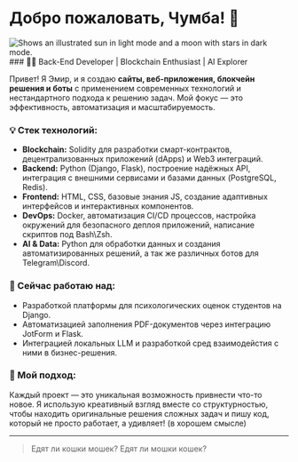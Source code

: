 # Добро пожаловать, Чумба! 🚀
<picture>
  <source media="(prefers-color-scheme: dark)" srcset="https://user-images.githubusercontent.com/25423296/163456776-7f95b81a-f1ed-45f7-b7ab-8fa810d529fa.png">
  <source media="(prefers-color-scheme: light)" srcset="https://user-images.githubusercontent.com/25423296/163456779-a8556205-d0a5-45e2-ac17-42d089e3c3f8.png">
  <img alt="Shows an illustrated sun in light mode and a moon with stars in dark mode." src="https://user-images.githubusercontent.com/25423296/163456779-a8556205-d0a5-45e2-ac17-42d089e3c3f8.png">
</picture>
### 🧑‍💻 Back-End Developer | Blockchain Enthusiast | AI Explorer

Привет! Я Эмир, и я создаю **сайты, веб-приложения, блокчейн решения и боты** с применением современных технологий и нестандартного подхода к решению задач. Мой фокус — это эффективность, автоматизация и масштабируемость.

### 💡 Стек технологий:
- **Blockchain:** Solidity для разработки смарт-контрактов, децентрализованных приложений (dApps) и Web3 интеграций.
- **Backend:** Python (Django, Flask), построение надёжных API, интеграция с внешними сервисами и базами данных (PostgreSQL, Redis).
- **Frontend:** HTML, CSS, базовые знания JS, создание адаптивных интерфейсов и интерактивных компонентов.
- **DevOps:** Docker, автоматизация CI/CD процессов, настройка окружений для безопасного деплоя приложений, написание скриптов под Bash\Zsh.
- **AI & Data:** Python для обработки данных и создания автоматизированных решений, а так же различных ботов для Telegram\Discord.

### 🌱 Сейчас работаю над:
- Разработкой платформы для психологических оценок студентов на Django.
- Автоматизацией заполнения PDF-документов через интеграцию JotForm и Flask.
- Интеграцией локальных LLM и разработкой сред взаимодейстия с ними в бизнес-решения.

### 🚀 Мой подход:
Каждый проект — это уникальная возможность привнести что-то новое. Я использую креативный взгляд вместе со структурностью, чтобы находить оригинальные решения сложных задач и пишу код, который не просто работает, а удивляет! (в хорошем смысле)

---
> Едят ли кошки мошек? Едят ли мошки кошек?

<!--
**strydex/strydex** is a ✨ _special_ ✨ repository because its `README.md` (this file) appears on your GitHub profile.

Here are some ideas to get you started:

- 🔭 I’m currently working on ...
- 🌱 I’m currently learning ...
- 👯 I’m looking to collaborate on ...
- 🤔 I’m looking for help with ...
- 💬 Ask me about ...
- 📫 How to reach me: ...
- 😄 Pronouns: ...
- ⚡ Fun fact: ...
-->
